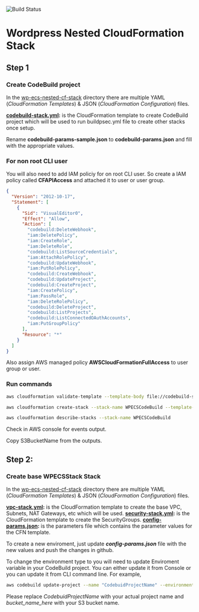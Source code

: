 ![Build Status](https://codebuild.ap-southeast-2.amazonaws.com/badges?uuid=eyJlbmNyeXB0ZWREYXRhIjoiVXpzVUF5SDFNRVcwZjFKSTJJc2ZkUGY5RGFYZEh0YTNqV0cybENLQ1gvVmVDRDh0N21IQzF3ZTRaaUJYVUJ3WDV1WTlIWGZoY2N4RjM3cTlNaXB6SUFZPSIsIml2UGFyYW1ldGVyU3BlYyI6IlZjdEtYcXgySmE1Ykh6Z3UiLCJtYXRlcmlhbFNldFNlcmlhbCI6MX0%3D&branch=master)


# Wordpress Nested CloudFormation Stack

## Step 1
### Create CodeBuild project
In the [wp-ecs-nested-cf-stack](wp-ecs-nested-cf-stack/) directory there are multiple YAML (*CloudFormation Templates*) & JSON (*CloudFormation Configuration*) files.

**[codebuild-stack.yml](wp-ecs-nested-cf-stack/codebuild-stack.yml):** is the CloudFormation template to create CodeBuild project which will be used to run buildpsec.yml file to create other stacks once setup.

Rename **codebuild-params-sample.json** to **codebuild-params.json** and fill with the appropriate values.

### For non root CLI user
You will also need to add IAM policiy for on root CLI user. So create a IAM policy called **CFAPIAccess** and attached it to user or user group.

```json
{
  "Version": "2012-10-17",
  "Statement": [
    {
      "Sid": "VisualEditor0",
      "Effect": "Allow",
      "Action": [
        "codebuild:DeleteWebhook",
        "iam:DeletePolicy",
        "iam:CreateRole",
        "iam:DeleteRole",
        "codebuild:ListSourceCredentials",
        "iam:AttachRolePolicy",
        "codebuild:UpdateWebhook",
        "iam:PutRolePolicy",
        "codebuild:CreateWebhook",
        "codebuild:UpdateProject",
        "codebuild:CreateProject",
        "iam:CreatePolicy",
        "iam:PassRole",
        "iam:DeleteRolePolicy",
        "codebuild:DeleteProject",
        "codebuild:ListProjects",
        "codebuild:ListConnectedOAuthAccounts",
        "iam:PutGroupPolicy"
      ],
      "Resource": "*"
    }
  ]
}
```
Also assign AWS managed policy **AWSCloudFormationFullAccess** to user group or user.

### Run commands
```bash
aws cloudformation validate-template --template-body file://codebuild-stack.yml    

aws cloudformation create-stack --stack-name WPECSCodeBuild --template-body file://codebuild-stack.yml --parameters file://codebuild-params.json --capabilities CAPABILITY_NAMED_IAM

aws cloudformation describe-stacks --stack-name WPECSCodeBuild
```
Check in AWS console for events output.

Copy S3BucketName from the outputs.

## Step 2:

### Create base WPECSStack Stack
In the [wp-ecs-nested-cf-stack](wp-ecs-nested-cf-stack/) directory there are multiple YAML (*CloudFormation Templates*) & JSON (*CloudFormation Configuration*) files.

**[vpc-stack.yml](wp-ecs-nested-cf-stack/vpc-stack.yml):** is the CloudFormation template to create the base VPC, Subnets, NAT Gateways, etc which will be used.
**[security-stack.yml](wp-ecs-nested-cf-stack/security-stack.yml):** is the CloudFormation template to create the SecurityGroups.
**[config-params.json](wp-ecs-nested-cf-stack/cofig-params.json):** is the parameters file which contains the parameter values for the CFN template. 

To create a new enviroment, just update ***config-params.json*** file with the new values and push the changes in github.

To change the environment type to you will need to update Enviroment variable in your CodeBuild project.
You can either update it from Console or you can update it from CLI command line. For example,

```bash
aws codebuild update-project --name "CodebuidProjectName" --environment "type=LINUX_CONTAINER,image=aws/codebuild/standard:2.0,computeType=BUILD_GENERAL1_SMALL,environmentVariables=[{name=TEMPLATE_BUCKET,value=bucket_name_here,type=PLAINTEXT},{name=TEMPLATE_PREFIX,value=prod,type=PLAINTEXT}],imagePullCredentialsType=CODEBUILD"
```
Please replace *CodebuidProjectName* with your actual project name and *bucket_name_here* with your S3 bucket name.